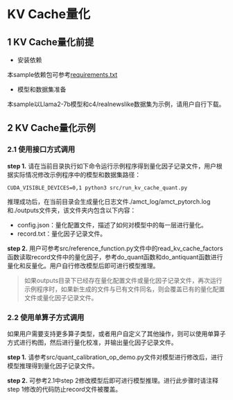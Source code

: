 ﻿# KV Cache量化

## 1 KV Cache量化前提

- 安装依赖

本sample依赖包可参考[requirements.txt](requirements.txt)

- 模型和数据集准备

本sample以Llama2-7b模型和c4/realnewslike数据集为示例，请用户自行下载。



## 2 KV Cache量化示例

### 2.1 使用接口方式调用

**step 1.**  请在当前目录执行如下命令运行示例程序得到量化因子记录文件，用户根据实际情况修改示例程序中的模型和数据集路径：

`CUDA_VISIBLE_DEVICES=0,1 python3 src/run_kv_cache_quant.py`

推理成功后，在当前目录会生成量化日志文件./amct_log/amct_pytorch.log和./outputs文件夹，该文件夹内包含以下内容：

- config.json：量化配置文件，描述了如何对模型中的每一层进行量化。
- record.txt：量化因子记录文件。

**step 2.** 用户可参考src/reference_function.py文件中的read_kv_cache_factors函数读取record文件中的量化因子，参考do_quant函数和do_antiquant函数进行量化和反量化。用户自行修改模型后即可进行模型推理。

> 如果outputs目录下已经存在量化配置文件或量化因子记录文件，再次运行示例程序时，如果新生成的文件与已有文件同名，则会覆盖已有的量化配置文件或量化因子记录文件。

### 2.2 使用单算子方式调用

如果用户需要支持更多算子类型，或者用户自定义了其他操作，则可以使用单算子方式进行构图，然后进行量化校准，并输出量化因子记录文件。

**step 1.** 请参考src/quant_calibration_op_demo.py文件对模型进行修改后，进行模型推理得到量化因子记录文件。

**step 2.** 可参考2.1中step 2修改模型后即可进行模型推理。进行此步骤时请注释step 1修改的代码防止record文件被覆盖。

